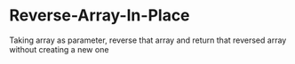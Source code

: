 # Reverse-Array-In-Place

Taking array as parameter, reverse that array and return that reversed array without creating a new one 
